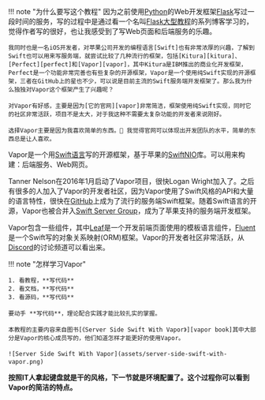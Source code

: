 !!! note "为什么要写这个教程"
    因为之前使用[Python]的Web开发框架[Flask]写过一段时间的服务，写的过程中是通过看一个名叫[Flask大型教程][flask mega turorial]的系列博客学习的，
    觉得作者写的很好，也让我感受到了写Web页面和后端服务的乐趣。

    我同时也是一名iOS开发者，对苹果公司开发的编程语言[Swift]也有非常浓厚的兴趣，了解到Swift也可以用来写服务端，就尝试比较了几种流行的框架，包括[Kitura][kitura]、[Perfect][perfect]和[Vapor][vapor]，其中Kitura是IBM推出的商业化开发框架，Perfect是一个功能非常完善也有些复杂的开源框架，Vapor是一个使用纯Swift实现的开源框架，三者在GitHub上的星也不少，可以说是目前主流的Swift服务端开发框架了。那么我为什么独独对Vapor这个框架产生了兴趣呢？

    对Vapor有好感，主要是因为[它的官网][vapor]非常简洁，框架使用纯Swift实现，同时它的社区非常活跃，项目不是太大，对于我这种不需要太复杂功能的开发者来说刚好。

    选择Vapor主要是因为我喜欢简单的东西。🤣 我觉得官网可以体现出开发团队的水平，简单的东西总是让人喜欢。


Vapor是一个用[Swift语言](swift-lang)写的开源框架，基于苹果的[SwiftNIO]库。可以用来构建：后端服务、Web网页。

Tanner Nelson在2016年1月启动了Vapor项目，很快Logan Wright加入了。之后有很多的人加入了Vapor的开发者社区，因为Vapor使用了Swift风格的API和大量的语言特性，很快在[GitHub]上成为了流行的服务端Swift框架。随着Swift语言的开源，Vapor也被合并入[Swift Server Group][sswg]，成为了苹果支持的服务端开发框架。

Vapor包含一些组件，其中[Leaf][leaf]是一个开发前端页面使用的模板语言组件，[Fluent][fluent]是一个Swift写的对象关系映射(ORM)框架。Vapor的开发者社区非常活跃，从[Discord][vapor discord]的讨论频道可以看出来。


!!! note "怎样学习Vapor"

    1. 看教程，**写代码**
    2. 看文档，**写代码**
    3. 看源码，**写代码**

    要动手 **写代码**，理论配合实践才能比较扎实的掌握。
    
    本教程的主要内容来自图书[《Server Side Swift With Vapor》][vapor book]其中大部分是Vapor的核心成员写的，他们知道怎样才能更好的使用Vapor。

    ![Server Side Swift With Vapor](assets/server-side-swift-with-vapor.png)


**按照IT人拿起键盘就是干的风格，下一节就是环境配置了。这个过程你可以看到Vapor的简洁的特点。**

[python]: <https://www.python.org/>
[flask]: <https://flask.palletsprojects.com/>
[flask mega turorial]: <https://blog.miguelgrinberg.com/post/the-flask-mega-tutorial-part-i-hello-world>
[Swift]: <https://www.swift.org/>
[kitura]: <https://www.kitura.dev>
[perfect]: <https://www.perfect.org>
[vapor]: <https://vapor.codes>
[sswg]: <https://www.swift.org/sswg/>
[leaf]: <https://swiftpackageindex.com/vapor/leaf>
[fluent]: <https://swiftpackageindex.com/vapor/fluent>
[vapor discord]: <https://discord.com/invite/vapor>
[vapor book]: <https://store.kodeco.com/products/server-side-swift-with-vapor>
[swiftnio]: <https://github.com/apple/swift-nio>
[swift-lang]: <https://docs.swift.org/swift-book/documentation/the-swift-programming-language/>
[github]: <https://github.com>